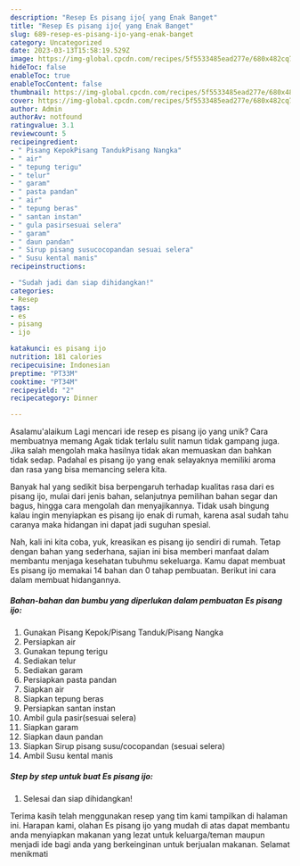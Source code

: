 ```yaml
---
description: "Resep Es pisang ijo{ yang Enak Banget"
title: "Resep Es pisang ijo{ yang Enak Banget"
slug: 689-resep-es-pisang-ijo-yang-enak-banget
category: Uncategorized
date: 2023-03-13T15:58:19.529Z
image: https://img-global.cpcdn.com/recipes/5f5533485ead277e/680x482cq70/es-pisang-ijo-foto-resep-utama.jpg
hideToc: false
enableToc: true
enableTocContent: false
thumbnail: https://img-global.cpcdn.com/recipes/5f5533485ead277e/680x482cq70/es-pisang-ijo-foto-resep-utama.jpg
cover: https://img-global.cpcdn.com/recipes/5f5533485ead277e/680x482cq70/es-pisang-ijo-foto-resep-utama.jpg
author: Admin
authorAv: notfound
ratingvalue: 3.1
reviewcount: 5
recipeingredient:
- " Pisang KepokPisang TandukPisang Nangka"
- " air"
- " tepung terigu"
- " telur"
- " garam"
- " pasta pandan"
- " air"
- " tepung beras"
- " santan instan"
- " gula pasirsesuai selera"
- " garam"
- " daun pandan"
- " Sirup pisang susucocopandan sesuai selera"
- " Susu kental manis"
recipeinstructions:

- "Sudah jadi dan siap dihidangkan!"
categories:
- Resep
tags:
- es
- pisang
- ijo

katakunci: es pisang ijo 
nutrition: 181 calories
recipecuisine: Indonesian
preptime: "PT33M"
cooktime: "PT34M"
recipeyield: "2"
recipecategory: Dinner

---
```



Asalamu'alaikum Lagi mencari ide resep es pisang ijo yang unik? Cara membuatnya memang Agak tidak terlalu sulit namun tidak gampang juga. Jika salah mengolah maka hasilnya tidak akan memuaskan dan bahkan tidak sedap. Padahal es pisang ijo yang enak selayaknya memiliki aroma dan rasa yang bisa memancing selera kita.


Banyak hal yang sedikit bisa berpengaruh terhadap kualitas rasa dari es pisang ijo, mulai dari jenis bahan, selanjutnya pemilihan bahan segar dan bagus, hingga cara mengolah dan menyajikannya. Tidak usah bingung kalau ingin menyiapkan es pisang ijo enak di rumah, karena asal sudah tahu caranya maka hidangan ini dapat jadi suguhan spesial.




Nah, kali ini kita coba, yuk, kreasikan es pisang ijo sendiri di rumah. Tetap dengan bahan yang sederhana, sajian ini bisa memberi manfaat dalam membantu menjaga kesehatan tubuhmu sekeluarga. Kamu dapat membuat Es pisang ijo memakai 14 bahan dan 0 tahap pembuatan. Berikut ini cara dalam membuat hidangannya.

<!--inarticleads1-->

##### Bahan-bahan dan bumbu yang diperlukan dalam pembuatan Es pisang ijo:

1. Gunakan  Pisang Kepok/Pisang Tanduk/Pisang Nangka
1. Persiapkan  air
1. Gunakan  tepung terigu
1. Sediakan  telur
1. Sediakan  garam
1. Persiapkan  pasta pandan
1. Siapkan  air
1. Siapkan  tepung beras
1. Persiapkan  santan instan
1. Ambil  gula pasir(sesuai selera)
1. Siapkan  garam
1. Siapkan  daun pandan
1. Siapkan  Sirup pisang susu/cocopandan (sesuai selera)
1. Ambil  Susu kental manis




<!--inarticleads2-->

##### Step by step untuk buat Es pisang ijo:


1. Selesai dan siap dihidangkan!



Terima kasih telah menggunakan resep yang tim kami tampilkan di halaman ini. Harapan kami, olahan Es pisang ijo yang mudah di atas dapat membantu anda menyiapkan makanan yang lezat untuk keluarga/teman maupun menjadi ide bagi anda yang berkeinginan untuk berjualan makanan. Selamat menikmati
